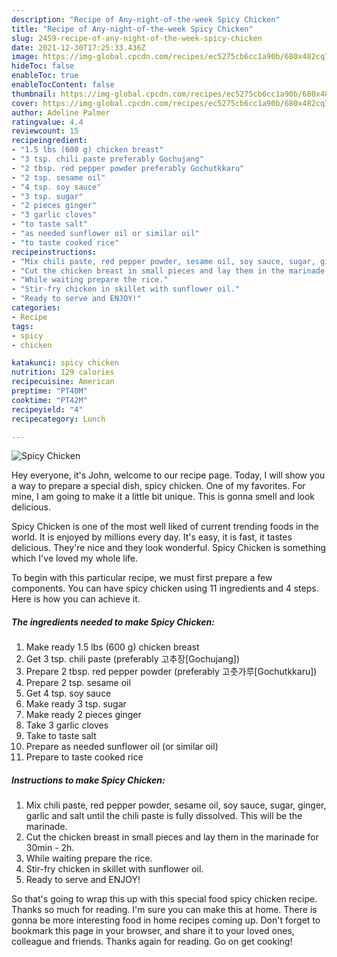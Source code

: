 ```yaml
---
description: "Recipe of Any-night-of-the-week Spicy Chicken"
title: "Recipe of Any-night-of-the-week Spicy Chicken"
slug: 2459-recipe-of-any-night-of-the-week-spicy-chicken
date: 2021-12-30T17:25:33.436Z
image: https://img-global.cpcdn.com/recipes/ec5275cb6cc1a90b/680x482cq70/spicy-chicken-recipe-main-photo.jpg
hideToc: false
enableToc: true
enableTocContent: false
thumbnail: https://img-global.cpcdn.com/recipes/ec5275cb6cc1a90b/680x482cq70/spicy-chicken-recipe-main-photo.jpg
cover: https://img-global.cpcdn.com/recipes/ec5275cb6cc1a90b/680x482cq70/spicy-chicken-recipe-main-photo.jpg
author: Adeline Palmer
ratingvalue: 4.4
reviewcount: 15
recipeingredient:
- "1.5 lbs (600 g) chicken breast"
- "3 tsp. chili paste preferably Gochujang"
- "2 tbsp. red pepper powder preferably Gochutkkaru"
- "2 tsp. sesame oil"
- "4 tsp. soy sauce"
- "3 tsp. sugar"
- "2 pieces ginger"
- "3 garlic cloves"
- "to taste salt"
- "as needed sunflower oil or similar oil"
- "to taste cooked rice"
recipeinstructions:
- "Mix chili paste, red pepper powder, sesame oil, soy sauce, sugar, ginger, garlic and salt until the chili paste is fully dissolved. This will be the marinade."
- "Cut the chicken breast in small pieces and lay them in the marinade for 30min - 2h."
- "While waiting prepare the rice."
- "Stir-fry chicken in skillet with sunflower oil."
- "Ready to serve and ENJOY!"
categories:
- Recipe
tags:
- spicy
- chicken

katakunci: spicy chicken 
nutrition: 129 calories
recipecuisine: American
preptime: "PT40M"
cooktime: "PT42M"
recipeyield: "4"
recipecategory: Lunch

---
```



![Spicy Chicken](https://img-global.cpcdn.com/recipes/ec5275cb6cc1a90b/680x482cq70/spicy-chicken-recipe-main-photo.jpg)

Hey everyone, it's John, welcome to our recipe page. Today, I will show you a way to prepare a special dish, spicy chicken. One of my favorites. For mine, I am going to make it a little bit unique. This is gonna smell and look delicious.

Spicy Chicken is one of the most well liked of current trending foods in the world. It is enjoyed by millions every day. It's easy, it is fast, it tastes delicious. They're nice and they look wonderful. Spicy Chicken is something which I've loved my whole life.




To begin with this particular recipe, we must first prepare a few components. You can have spicy chicken using 11 ingredients and 4 steps. Here is how you can achieve it.

<!--inarticleads1-->

##### The ingredients needed to make Spicy Chicken:

1. Make ready 1.5 lbs (600 g) chicken breast
1. Get 3 tsp. chili paste (preferably 고추장[Gochujang])
1. Prepare 2 tbsp. red pepper powder (preferably 고춧가루[Gochutkkaru])
1. Prepare 2 tsp. sesame oil
1. Get 4 tsp. soy sauce
1. Make ready 3 tsp. sugar
1. Make ready 2 pieces ginger
1. Take 3 garlic cloves
1. Take to taste salt
1. Prepare as needed sunflower oil (or similar oil)
1. Prepare to taste cooked rice




<!--inarticleads2-->

##### Instructions to make Spicy Chicken:

1. Mix chili paste, red pepper powder, sesame oil, soy sauce, sugar, ginger, garlic and salt until the chili paste is fully dissolved. This will be the marinade.
1. Cut the chicken breast in small pieces and lay them in the marinade for 30min - 2h.
1. While waiting prepare the rice.
1. Stir-fry chicken in skillet with sunflower oil.
1. Ready to serve and ENJOY!



So that's going to wrap this up with this special food spicy chicken recipe. Thanks so much for reading. I'm sure you can make this at home. There is gonna be more interesting food in home recipes coming up. Don't forget to bookmark this page in your browser, and share it to your loved ones, colleague and friends. Thanks again for reading. Go on get cooking!
